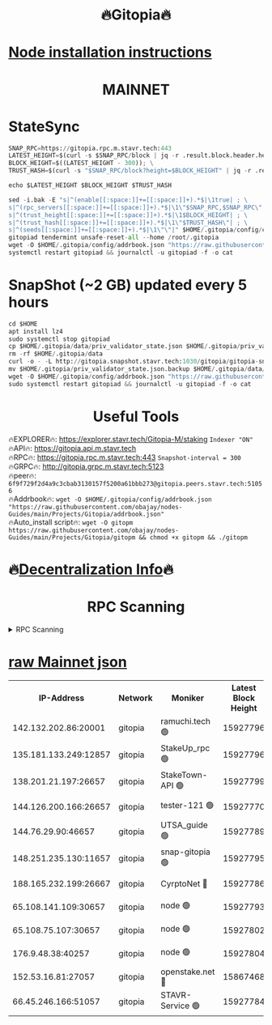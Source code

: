 <h1 align="center"> 🔥Gitopia🔥</h1>

[Node installation instructions](https://github.com/obajay/nodes-Guides/tree/main/Projects/Gitopia)
=

<h1 align="center"> MAINNET</h1>

# StateSync
```python
SNAP_RPC=https://gitopia.rpc.m.stavr.tech:443
LATEST_HEIGHT=$(curl -s $SNAP_RPC/block | jq -r .result.block.header.height); \
BLOCK_HEIGHT=$((LATEST_HEIGHT - 300)); \
TRUST_HASH=$(curl -s "$SNAP_RPC/block?height=$BLOCK_HEIGHT" | jq -r .result.block_id.hash)

echo $LATEST_HEIGHT $BLOCK_HEIGHT $TRUST_HASH

sed -i.bak -E "s|^(enable[[:space:]]+=[[:space:]]+).*$|\1true| ; \
s|^(rpc_servers[[:space:]]+=[[:space:]]+).*$|\1\"$SNAP_RPC,$SNAP_RPC\"| ; \
s|^(trust_height[[:space:]]+=[[:space:]]+).*$|\1$BLOCK_HEIGHT| ; \
s|^(trust_hash[[:space:]]+=[[:space:]]+).*$|\1\"$TRUST_HASH\"| ; \
s|^(seeds[[:space:]]+=[[:space:]]+).*$|\1\"\"|" $HOME/.gitopia/config/config.toml
gitopiad tendermint unsafe-reset-all --home /root/.gitopia
wget -O $HOME/.gitopia/config/addrbook.json "https://raw.githubusercontent.com/obajay/nodes-Guides/main/Projects/Gitopia/addrbook.json"
systemctl restart gitopiad && journalctl -u gitopiad -f -o cat
```
# SnapShot (~2 GB) updated every 5 hours
```python
cd $HOME
apt install lz4
sudo systemctl stop gitopiad
cp $HOME/.gitopia/data/priv_validator_state.json $HOME/.gitopia/priv_validator_state.json.backup
rm -rf $HOME/.gitopia/data
curl -o - -L http://gitopia.snapshot.stavr.tech:1030/gitopia/gitopia-snap.tar.lz4 | lz4 -c -d - | tar -x -C $HOME/.gitopia --strip-components 2
mv $HOME/.gitopia/priv_validator_state.json.backup $HOME/.gitopia/data/priv_validator_state.json
wget -O $HOME/.gitopia/config/addrbook.json "https://raw.githubusercontent.com/obajay/nodes-Guides/main/Projects/Gitopia/addrbook.json"
sudo systemctl restart gitopiad && journalctl -u gitopiad -f -o cat
```
 <h1 align="center"> Useful Tools</h1>

🔥EXPLORER🔥:      https://explorer.stavr.tech/Gitopia-M/staking  `Indexer "ON"` \
🔥API🔥: 			 		 https://gitopia.api.m.stavr.tech \
🔥RPC🔥:           https://gitopia.rpc.m.stavr.tech:443              `Snapshot-interval = 300` \
🔥GRPC🔥:          http://gitopia.grpc.m.stavr.tech:5123 \
🔥peer🔥:					 `6f9f729f2d4a9c3cbab3130157f5200a61bbb273@gitopia.peers.stavr.tech:51056` \
🔥Addrbook🔥:    ```wget -O $HOME/.gitopia/config/addrbook.json "https://raw.githubusercontent.com/obajay/nodes-Guides/main/Projects/Gitopia/addrbook.json"``` \
🔥Auto_install script🔥: ```wget -O gitopm https://raw.githubusercontent.com/obajay/nodes-Guides/main/Projects/Gitopia/gitopm && chmod +x gitopm && ./gitopm```

🔥[Decentralization Info](https://github.com/obajay/StateSync-snapshots/tree/main/Projects/Gitopia/Decentralization)🔥
=

<h1 align="center"> RPC Scanning</h1>

<details>
<summary>RPC Scanning</summary>

<h2 align="center"> We scan nodes in real time every 4 hours. And we provide the final result of RPC endpoints.
We cannot influence the operation of these nodes in any way. </h2>


```python
If Voting Power is higher than 0 --> then the Node is a validator of the network and may be subject to attack and be a potential threat to the chain.
```
```python
We marked such validators with a red symbol
```

</details>

[raw Mainnet json](https://rpc-check.gitopm.stavr.tech/gitopm/rpc-gitopm-result.json)
=

<table><tr><th>IP-Address</th><th>Network</th><th>Moniker</th><th>Latest Block Height</th><th>Earliest Block Height</th><th>Catching Up</th><th>Tx Index</th><th>Voting Power</th><th>Scan Time</th></tr><tr><td>142.132.202.86:20001</td><td>gitopia</td><td>ramuchi.tech 🟢</td><td>15927796</td><td>6548337</td><td>False</td><td>on</td><td>0</td><td>2024-03-26T02:17:37.625395848UTC</td></tr><tr><td>135.181.133.249:12857</td><td>gitopia</td><td>StakeUp_rpc 🟢</td><td>15927796</td><td>8010001</td><td>False</td><td>on</td><td>0</td><td>2024-03-26T02:17:37.926907523UTC</td></tr><tr><td>138.201.21.197:26657</td><td>gitopia</td><td>StakeTown-API 🟢</td><td>15927799</td><td>12733501</td><td>False</td><td>on</td><td>0</td><td>2024-03-26T02:17:42.320162939UTC</td></tr><tr><td>144.126.200.166:26657</td><td>gitopia</td><td>tester-121 🟢</td><td>15927770</td><td>12832814</td><td>False</td><td>off</td><td>0</td><td>2024-03-26T02:16:56.962124344UTC</td></tr><tr><td>144.76.29.90:46657</td><td>gitopia</td><td>UTSA_guide 🟢</td><td>15927789</td><td>13035301</td><td>False</td><td>on</td><td>0</td><td>2024-03-26T02:17:26.519737399UTC</td></tr><tr><td>148.251.235.130:11657</td><td>gitopia</td><td>snap-gitopia 🟢</td><td>15927795</td><td>14941501</td><td>False</td><td>on</td><td>0</td><td>2024-03-26T02:17:35.361108980UTC</td></tr><tr><td>188.165.232.199:26667</td><td>gitopia</td><td>CyrptoNet 🔴</td><td>15927786</td><td>15044042</td><td>False</td><td>off</td><td>18667</td><td>2024-03-26T02:17:22.217595247UTC</td></tr><tr><td>65.108.141.109:30657</td><td>gitopia</td><td>node 🟢</td><td>15927793</td><td>15095965</td><td>False</td><td>on</td><td>0</td><td>2024-03-26T02:17:33.061873369UTC</td></tr><tr><td>65.108.75.107:30657</td><td>gitopia</td><td>node 🟢</td><td>15927802</td><td>15146660</td><td>False</td><td>on</td><td>0</td><td>2024-03-26T02:17:46.716398935UTC</td></tr><tr><td>176.9.48.38:40257</td><td>gitopia</td><td>node 🟢</td><td>15927804</td><td>15437001</td><td>False</td><td>on</td><td>0</td><td>2024-03-26T02:17:53.099227098UTC</td></tr><tr><td>152.53.16.81:27057</td><td>gitopia</td><td>openstake.net 🔴</td><td>15867468</td><td>15603701</td><td>False</td><td>off</td><td>61705</td><td>2024-03-26T02:16:54.625881437UTC</td></tr><tr><td>66.45.246.166:51057</td><td>gitopia</td><td>STAVR-Service 🟢</td><td>15927784</td><td>15918001</td><td>False</td><td>on</td><td>0</td><td>2024-03-26T02:17:17.849275002UTC</td></tr></table>
